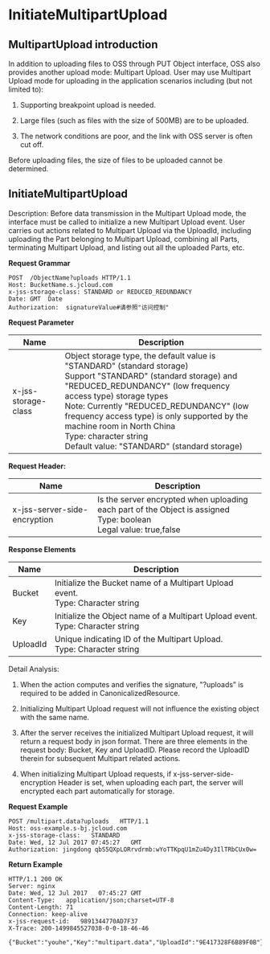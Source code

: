 # InitiateMultipartUpload

## MultipartUpload introduction

In addition to uploading files to OSS through PUT Object interface, OSS also provides another upload mode: Multipart Upload. User may use Multipart Upload mode for uploading in the application scenarios including (but not limited to):

1. Supporting breakpoint upload is needed.

2. Large files (such as files with the size of 500MB) are to be uploaded.

3. The network conditions are poor, and the link with OSS server is often cut off.

Before uploading files, the size of files to be uploaded cannot be determined.

## InitiateMultipartUpload             

Description: Before data transmission in the Multipart Upload mode, the interface must be called to initialize a new Multipart Upload event. User carries out actions related to Multipart Upload via the UploadId, including uploading the Part belonging to Multipart Upload, combining all Parts, terminating Multipart Upload, and listing out all the uploaded Parts, etc.

**Request Grammar**
```
POST  /ObjectName?uploads HTTP/1.1
Host: BucketName.s.jcloud.com
x-jss-storage-class: STANDARD or REDUCED_REDUNDANCY       
Date: GMT  Date     
Authorization:  signatureValue#请参照"访问控制"     
```

**Request Parameter**

|Name|Description|
|-|-|
|x-jss-storage-class|Object storage type, the default value is "STANDARD" (standard storage)<br>Support "STANDARD" (standard storage) and "REDUCED_REDUNDANCY" (low frequency access type) storage types<br>Note: Currently "REDUCED_REDUNDANCY" (low frequency access type) is only supported by the machine room in North China<br>Type: character string<br>Default value: "STANDARD" (standard storage)|

**Request Header:**

|Name|Description|
|-|-|
|x-jss-server-side-encryption|Is the server encrypted when uploading each part of the Object is assigned<br>Type: boolean<br>Legal value: true,false|

**Response Elements**

|Name|Description|
|-|-|
|Bucket|Initialize the Bucket name of a Multipart Upload event. <br>Type: Character string|
|Key|Initialize the Object name of a Multipart Upload event. <br>Type: Character string|
|UploadId|Unique indicating ID of the Multipart Upload. <br>Type: Character string| 

Detail Analysis:

1. When the action computes and verifies the signature, "?uploads” is required to be added in CanonicalizedResource.

2. Initializing Multipart Upload request will not influence the existing object with the same name.

3. After the server receives the initialized Multipart Upload request, it will return a request body in json format. There are three elements in the request body: Bucket, Key and UploadID. Please record the UploadID therein for subsequent Multipart related actions.

4. When initializing Multipart Upload requests, if x-jss-server-side-encryption Header is set, when uploading each part, the server will encrypted each part automatically for storage.

**Request Example**
```
POST /multipart.data?uploads   HTTP/1.1
Host: oss-example.s-bj.jcloud.com
x-jss-storage-class:   STANDARD      
Date: Wed, 12 Jul 2017 07:45:27   GMT  
Authorization: jingdong qbS5QXpLORrvdrmb:wYoTTKpqU1mZu4Dy3IlTRbCUx0w=   
```
**Return Example**
```
HTTP/1.1 200 OK
Server: nginx
Date: Wed, 12 Jul 2017   07:45:27 GMT
Content-Type:   application/json;charset=UTF-8
Content-Length: 71
Connection: keep-alive
x-jss-request-id:   9891344770AD7F37
X-Trace: 200-1499845527038-0-0-18-46-46
 
{"Bucket":"youhe","Key":"multipart.data","UploadId":"9E417328F6B89F0B"}
```
